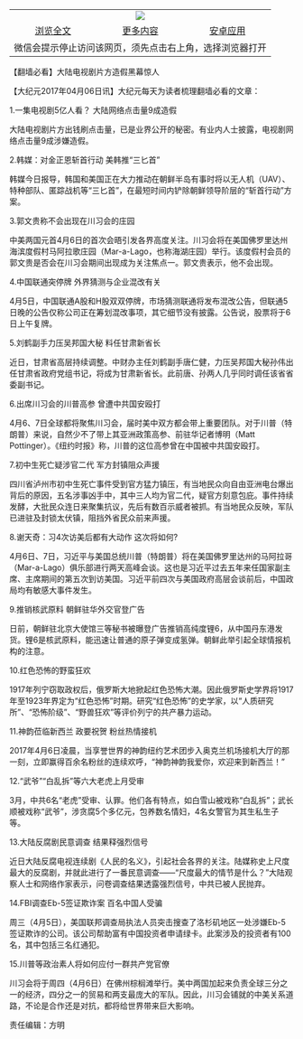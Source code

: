 

<table>
  <tr>
    <td align="center" colspan="3">
      <a href="https://github.com/ogate/ogate/blob/master/README.md"><img src="https://cloud.githubusercontent.com/assets/11880933/13434984/f430fae2-e012-11e5-814f-c2df1e82b247.jpg"/></a>
    </td>
  </tr>
  <tr>
    <td align="center">
      <a href="https://s3.ap-south-1.amazonaws.com/ogatem/oGate.htm?c816175&from=oNote">浏览全文</a>
    </td>
    <td align="center">
      <a href="https://s3.ap-south-1.amazonaws.com/ogatem/oGate.htm?from=oNote">更多内容</a>
    </td>
    <td align="center">
      <a href="https://raw.githubusercontent.com/ogate/up/master/ogate.apk">安卓应用</a>
    </td>
  </tr>
  <tr>
    <td align="center" colspan="3">
      微信会提示停止访问该网页，须先点击右上角，选择浏览器打开
    </td>
  </tr>
</table>    



【翻墙必看】大陆电视剧片方造假黑幕惊人






        

【大纪元2017年04月06日讯】大纪元每天为读者梳理翻墙必看的文章：


1.一集电视剧5亿人看？ 大陆网络点击量9成造假


大陆电视剧片方出钱刷点击量，已是业界公开的秘密。有业内人士披露，电视剧网络点击量9成涉嫌造假。


2.韩媒：对金正恩斩首行动 美韩推“三匕首”


韩媒今日报导，韩国和美国正在大力推动在朝鲜半岛有事时将以无人机（UAV）、特种部队、匿踪战机等“三匕首”，在最短时间内铲除朝鲜领导阶层的“斩首行动”方案。


3.郭文贵称不会出现在川习会的庄园


中美两国元首4月6日的首次会晤引发各界高度关注。川习会将在美国佛罗里达州海滨度假村马阿拉歌庄园（Mar-a-Lago，也称海湖庄园）举行。该度假村会员的郭文贵是否会在川习会期间出现成为关注焦点一。郭文贵表示，他不会出现。


4.中国联通突停牌 外界猜测与企业混改有关


4月5日，中国联通A股和H股双双停牌，市场猜测联通将发布混改公告，但联通5日晚的公告仅称公司正在筹划混改事项，其它细节没有披露。公告说，股票将于6日上午复牌。


5.刘鹤副手力压吴邦国大秘 料任甘肃新省长


近日，甘肃省高层持续调整。中财办主任刘鹤副手唐仁健，力压吴邦国大秘孙伟出任甘肃省政府党组书记，将成为甘肃新省长。此前唐、孙两人几乎同时调任该省省委副书记。


6.出席川习会的川普高参 曾遭中共国安殴打


4月6、7日全球都将聚焦川习会，届时美中双方都会带上重要团队。对于川普（特朗普）来说，自然少不了带上其亚洲政策高参、前驻华记者博明（Matt Pottinger）。《纽约时报》称，川普的这位高参曾在中国被中共国安殴打。


7.初中生死亡疑涉官二代 军方封镇阻众声援


四川省泸州市初中生死亡事件受到官方猛力镇压，有当地民众向自由亚洲电台爆出背后的原因，五名涉事凶手中，其中三人均为官二代，疑官方刻意包庇。事件持续发酵，大批民众连日来聚集抗议，先后有数百示威者被抓。有当地民众反映，军队已进驻及封锁太伏镇，阻挡外省民众前来声援。


8.谢天奇：习4次访美后都有大动作 这次将如何?


4月6日、7日，习近平与美国总统川普（特朗普）将在美国佛罗里达州的马阿拉哥（Mar-a-Lago）俱乐部进行两天高峰会谈。这也是习近平过去五年来任国家副主席、主席期间的第五次到访美国。习近平前四次与美国政府高层会谈前后，中国政局均有敏感大事件发生。


9.推销核武原料 朝鲜驻华外交官登广告


日前，朝鲜驻北京大使馆三等秘书被曝登广告推销高纯度锂6，从中国丹东港发货。锂6是核武原料，能迅速让普通的原子弹变成氢弹。朝鲜此举引起全球情报机构的注意。


10.红色恐怖的野蛮狂欢


1917年列宁窃取政权后，俄罗斯大地掀起红色恐怖大潮。因此俄罗斯史学界将1917年至1923年界定为“红色恐怖”时期。研究“红色恐怖”的史学家，以“人质研究所”、“恐怖阶级”、“野兽狂欢”等评价列宁的共产暴力运动。


11.神韵莅临新西兰 政要祝贺 粉丝热情接机


2017年4月6日凌晨，当享誉世界的神韵纽约艺术团步入奥克兰机场接机大厅的那一刻，立即赢得百余名粉丝的连续欢呼，“神韵神韵我爱你，欢迎来到新西兰！”


12.“武爷”“白乱拆”等六大老虎上月受审


3月，中共6名“老虎”受审、认罪。他们各有特点，如白雪山被戏称“白乱拆”；武长顺被戏称“武爷”，涉贪腐5个多亿元，包养数名情妇，4名女警官为其生私生子等。


13.大陆反腐剧民意调查 结果释强烈信号


近日大陆反腐电视连续剧《人民的名义》，引起社会各界的关注。陆媒称史上尺度最大的反腐剧，并就此进行了一番民意调查——“尺度最大的情节是什么？”大陆观察人士和网络作家表示，问卷调查结果透露强烈信号，中共已被人民抛弃。


14.FBI调查Eb-5签证欺诈案 百名中国人受骗


周三（4月5日），美国联邦调查局执法人员突击搜查了洛杉矶地区一处涉嫌Eb-5签证欺诈的公司。该公司帮助富有中国投资者申请绿卡。此案涉及的投资者有100名，其中包括三名红通犯。


15.川普等政治素人将如何应付一群共产党官僚


川习会将于周四（4月6日）在佛州棕榈滩举行。美中两国加起来负责全球三分之一的经济，四分之一的贸易和两支最庞大的军队。因此，川习会铺就的中美关系道路，不论是合作还是对抗，都将给世界带来巨大影响。


责任编辑：方明




